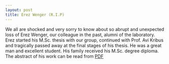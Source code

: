 ```yaml
---
layout: post
title: Erez Wenger (R.I.P) 
---
```


We all are shocked and very sorry to know about so abrupt and unexpected loss of Erez Wenger, our colleague in the 
past, alumni of the laboratory. Erez started his M.Sc. thesis with our group, continued with Prof. Avi Kribus
and tragically passed away at the final stages of his thesis. He was a great man and excellent student. His family
received his M.Sc. degree diploma. The abstract of his work can be read from [PDF](https://www.eng.tau.ac.il/~kribus/Projects/ErezWenger-abstract.pdf) 


